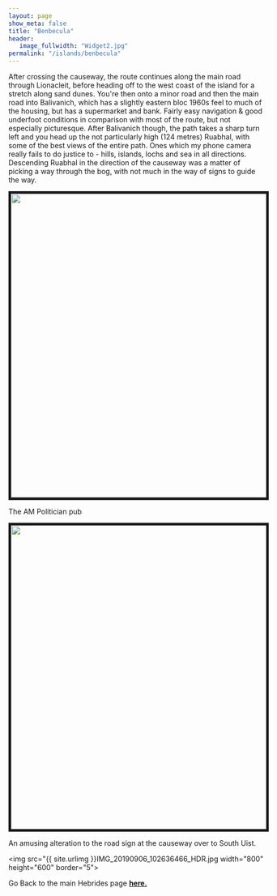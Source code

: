 ```yaml
---
layout: page
show_meta: false
title: "Benbecula"
header:
   image_fullwidth: "Widget2.jpg"
permalink: "/islands/benbecula"
---
```

After crossing the causeway, the route continues along the main road through Lionacleit, before heading off to the west coast of the island for a stretch along sand dunes. You're then onto a minor road and then the main road into Balivanich, which has a slightly eastern bloc 1960s feel to much of the housing, but has a supermarket and bank. Fairly easy navigation & good underfoot conditions in comparison with most of the route, but not especially picturesque. After Balivanich though, the path takes a sharp turn left and you head up the not particularly high (124 metres) Ruabhal, with some of the best views of the entire path. Ones which my phone camera really fails to do justice to - hills, islands, lochs and sea in all directions. Descending Ruabhal in the direction of the causeway was a matter of picking a way through the bog, with not much in the way of signs to guide the way.

<img src="{{ site.urlimg }}IMG_20190906_101215882.jpg" width="800" height="600" border="5">

The AM Politician pub

<img src="{{ site.urlimg }}IMG_20190906_101418911_HDR.jpg" width="800" height="600" border="5">

An amusing alteration to the road sign at the causeway over to South Uist.

<img src="{{ site.urlimg }}IMG_20190906_102636466_HDR.jpg width="800" height="600" border="5">

Go Back to the main Hebrides page **<a href="{{ site.url }}{{ site.baseurl }}/islands/hebrides">here.</a>**
